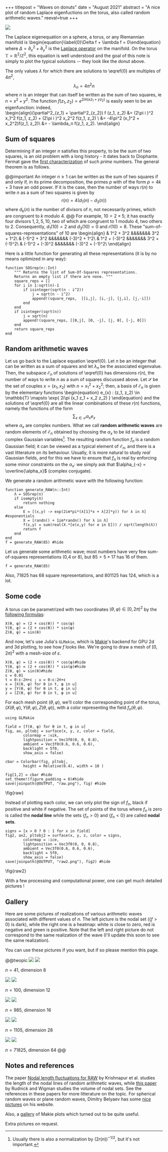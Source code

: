 +++
titlepost = "Waves on donuts"
date = "August 2021"
abstract = "A nice plot of random Laplace eigenfuctions on the torus, also called random arithmetic waves."
reeval=true
+++

![](/posts/img/donuts/1105_color.png)

The Laplace eigenequation on a sphere, a torus, or any Riemannian manifold is 
\begin{equation}\label{0}\Delta f + \lambda f = 0\end{equation}
where $\Delta = \partial^2_x + \partial^2_y$ is the [Laplace operator](https://en.wikipedia.org/wiki/Laplace%E2%80%93Beltrami_operator) on the manifold. 
On the torus $\mathbb{T} = \mathbb{R}^2/\mathbb{Z}^2$, this equation is well understood and the goal of this note is simply to plot the typical solutions -- they look like the donut above. 

The only values $\lambda$ for which there are solutions to \eqref{0} are multiples of $4\pi^2$,  
$$\lambda_n = 4\pi^2 n$$
where $n$ is an integer that can itself be written as the sum of two squares, ie $n = x^2 + y^2$. The function $f(z_1, z_2) = e^{2i\pi (xz_1 + yz_2)}$ is easily seen to be an eigenfunction: indeed,   
\begin{align}(\partial^2_{z_1} + \partial^2_{z_2}) f (z_1, z_2) &= (2\pi i )^2 x_1^2 f(z_1, z_2) + (2\pi i )^2 x_2^2 f(z_1, z_2) \\
&= -4\pi^2 (x_1^2 + x_2^2)f(z_1, z_2)\\
&= - \lambda_n f(z_1, z_2). 
\end{align}

## Sum of squares

Determining  if an integer $n$ satisfies this property, to be the sum of two squares, is an old problem with a long history - it dates back to Diophante. Fermat gave the [first characterization](https://en.wikipedia.org/wiki/Fermat%27s_theorem_on_sums_of_two_squares) of such *prime* numbers. The general theorem is as follows.

@@important
An integer $n \geqslant 1$ can be written as the sum of two squares if and only if, in its prime decomposition, the primes $p$ with of the form $p = 4k + 3$ have an odd power. If it is the case, then the number of ways $r(n)$ to write $n$ as a sum of two squares is given by
$$r(n) = 4(d_1(n) - d_3(n))$$
where $d_k(n)$ is the number of divisors of $n$, not necessarily primes, which are congruent to $k$ modulo $4$. 
@@
For example, $10 = 2 \times 5$; it has exactly four divisors $1,2,5,10$, two of which are congruent to 1 modulo 4, two others to 2.
Consequently, $d_1(10) = 2$ and $d_3(10) = 0$ and $r(10) = 8$. These "sum-of-squares-representations" of 10 are 
\begin{align}
& 1^2 + 3^2 &&&&&&& 3^2 + 1^2\\
& (-1)^2 + 3^2 &&&&&&& (-3)^2 + 1^2\\
& 1^2 + (-3)^2 &&&&&&& 3^2 + (-1)^2\\
& (-1)^2 + (-3)^2 &&&&&&& (-3)^2 + (-1)^2\\
\end{align}

Here is a little function for generating all these representations (it is by no means optimized in any way):
```julia:sos
function SOSrep(n::Int)
    """ Returns the list of Sum-Of-Squares representations.
    Returns an empty list if there are none. """
    square_reps = []
    for i in 1:sqrt(n)-1
        if isinteger(sqrt(n - i^2))
            j = sqrt(n - i^2)
            append!(square_reps,  [[i,j], [i,-j], [j,i], [j,-i]])
        end
    end
    if isinteger(sqrt(n))
        j = sqrt(n)
        append!(square_reps, [[0,j], [0, -j], [j, 0], [-j, 0]])
    end
    return square_reps
end

```

## Random arithmetic waves

Let us go back to the Laplace equation \eqref{0}. Let $n$ be an integer that can be written as a sum of squares and let $\lambda_n$ be the associated eigenvalue. 
Then, the subspace $\mathscr{E}_n$ of solutions of \eqref{0} has dimensions $r(n)$, the number of ways to write $n$ as a sum of squares discussed above. Let $\mathscr{S}$ be the set of couples $x=(x_1,x_2)$ with $n= x_1^2 + x_2^2$; then, a basis of $\mathscr{E}_n$ is given by the elementary functions
\begin{equation}
e_{x} : (z_1, z_2) \in \mathbb{T} \mapsto \exp\{ 2i\pi (x_1 z_1 + x_2 z_2) \}
\end{equation}
and the solutions of \eqref{0} are all the linear combinations of these $r(n)$ functions, namely the functions of the form
$$ \sum_{x \in \mathscr{S}} \alpha_x e_x $$
where $\alpha_x$ are complex numbers. What we call **random arithmetic waves** are random elements of $\mathscr{E}_n$ obtained by choosing the $\alpha_x$ to be iid standard complex Gaussian variables[^1]. The resulting random function $f_n$ is a random Gaussian field; it can be viewed as a typical element of $\mathscr{E}_n$, and there is a vast litterature on its behaviour. Usually, it is more natural to study *real* Gaussian fields, and for this we have to ensure that $f_n$ is real by enforcing some minor constraints on the $\alpha_x$: we simply ask that $\alpha_{-x} = \overline{\alpha_x}$ (complex conjugate). 

We generate a random arithmetic wave with the following function:
```julia:generate
function generate_RAW(n::Int)
    Λ = SOSrep(n)
    if isempty(Λ)
        return nothing
    else
        E = [(x,y) -> exp(2im*pi*(λ[1]*x + λ[2]*y)) for λ in Λ] #exponentials
        X = [randn() + 1im*randn() for λ in Λ]
        f(x,y) = sum(real(X.*[e(x,y) for e in E])) / sqrt(length(Λ))
        return f
    end
end
f = generate_RAW(85) #hide
```
Let us generate some arithmetic wave; most numbers have very few sum-of-squares representations (0,4 or 8), but $85 = 5 \times 17$ has 16 of them. 
```
f = generate_RAW(85)
```
Also, 71825 has 68 square representations, and 801125 has 124, which is a lot. 



## Some code



A torus can be parametrized with two coordinates $(\theta, \varphi) \in [0,2\pi)^2$ by the [following formulas](https://en.wikipedia.org/wiki/Torus#Geometry):
```
X(θ, φ) = (2 + cos(θ)) * cos(φ)
Y(θ, φ) = (2 + cos(θ)) * sin(φ)
Z(θ, φ) = sin(θ)
```

And now, let's use Julia's `GLMakie`, which is [Makie](http://makie.juliaplots.org/stable/)'s backend for GPU 2d and 3d plotting, to see how $f$ looks like. We're going to draw a mesh of $[0, 2\pi)^2$ with a mesh-size of $\varepsilon$.
```julia:mesh
X(θ, φ) = (2 + cos(θ)) * cos(φ)#hide
Y(θ, φ) = (2 + cos(θ)) * sin(φ)#hide
Z(θ, φ) = sin(θ)#hide
ε = 0.01
t = 0:ε:2π+ε ; u = 0:ε:2π+ε
x = [X(θ, φ) for θ in t, φ in u]
y = [Y(θ, φ) for θ in t, φ in u]
z = [Z(θ, φ) for θ in t, φ in u]
```

For each mesh point $(\theta, \varphi)$, we'll color the corresponding point of the torus, $(X(\theta, \varphi), Y(\theta, \varphi), Z(\theta, \varphi))$, with a color representing the field $f_n(\theta, \varphi)$. 

```julia:raw
using GLMakie

field = [f(θ, φ) for θ in t, φ in u]
fig, ax, pltobj = surface(x, y, z, color = field, 
        colormap = :vik,
        lightposition = Vec3f0(0, 0, 0.8), 
        ambient = Vec3f0(0.6, 0.6, 0.6),
        backlight = 5f0, 
        show_axis = false) 

cbar = Colorbar(fig, pltobj,
        height = Relative(0.4), width = 10 )

fig[1,2] = cbar #hide
set_theme!(figure_padding = 0)#hide
save(joinpath(@OUTPUT, "raw.png"), fig) #hide
```
\fig{raw}

Instead of plotting each color, we can only plot the sign of $f_n$, black if positive and white if negative. 
The set of points of the torus where $f_n$ is zero is called the **nodal line** while the sets $\{f_n >0\}$ and $\{f_n < 0 \}$ are called **nodal sets**. 

```julia:raw2
signs = [x > 0 ? 0 : 1 for x in field]
fig2, ax2, pltobj2 = surface(x, y, z, color = signs, 
        colormap = :ice,
        lightposition = Vec3f0(0, 0, 0.8), 
        ambient = Vec3f0(0.6, 0.6, 0.6),
        backlight = 5f0, 
        show_axis = false) 
save(joinpath(@OUTPUT, "raw2.png"), fig2) #hide
```
\fig{raw2}

With a few processing and computational power, one can get much detailed pictures ! 

## Gallery

Here are some pictures of realizations of various arithmetic waves associated with different values of $n$. The left picture is the nodal set ($\{ f > 0 \}$ is dark), while the right one is a heatmap: white is close to zero, red is negative and green is positive. Note that the left and right picture do not correspond to the same realization of the wave (I'll update this soon to see the same realization). 

You can use these pictures if you want, but if so please mention this page.  

@@twopic
![](/posts/img/donuts/41.png)
![](/posts/img/donuts/41_color.png)

$n = 41$, dimension 8

![](/posts/img/donuts/100.png)
![](/posts/img/donuts/100_color.png)

$n=100$, dimension 12

![](/posts/img/donuts/985.png)
![](/posts/img/donuts/985_color.png)

$n=985$, dimension 16

![](/posts/img/donuts/1105.png)
![](/posts/img/donuts/1105_color.png)

$n=1105$, dimension 28

![](/posts/img/donuts/71825.png)
![](/posts/img/donuts/71825_color.png)

$n = 71825$, dimension 64
@@


## Notes and references

The paper [Nodal length fluctuations for RAW](https://arxiv.org/pdf/1111.2800.pdf) by Krishnapur et al. studies the length of the nodal lines of random arithmetic waves, while [this paper](https://arxiv.org/pdf/math-ph/0702081.pdf) by Rudnick and Wigman studies the volume of nodal sets. See the references in these papers for more litterature on the topic. For spherical random waves or plane random waves, Dimitry Belyaev has some [nice pictures](http://people.maths.ox.ac.uk/belyaev/) on his website. 

Also, a [gallery](https://lazarusa.github.io/BeautifulMakie/) of Makie plots which turned out to be quite useful.

Extra pictures on request.



[^1]: Usually there is also a normalization by $(2r(n))^{-1/2}$, but it's not important. 
